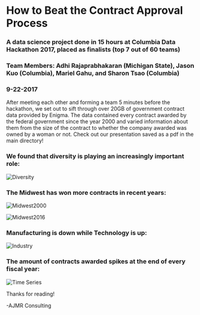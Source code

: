 # How to Beat the Contract Approval Process #

### A data science project done in 15 hours at Columbia Data Hackathon 2017, placed as finalists (top 7 out of 60 teams) 

### Team Members: Adhi Rajaprabhakaran (Michigan State), Jason Kuo (Columbia), Mariel Gahu, and Sharon Tsao (Columbia) 

### 9-22-2017 

After meeting each other and forming a team 5 minutes before the hackathon, we set out to sift through over 20GB of government contract data provided by Enigma. The data contained every contract awarded by the federal government since the year 2000 and varied information about them from the size of the contract to whether the company awarded was owned by a woman or not. Check out our presentation saved as a pdf in the main directory!

### We found that diversity is playing an increasingly important role:

![Diversity](https://i.imgur.com/TBt9cMm.png)

### The Midwest has won more contracts in recent years:

![Midwest2000](https://i.imgur.com/Dq6z5Ml.png)

![Midwest2016](https://i.imgur.com/iJ2lxi0.png)

### Manufacturing is down while Technology is up:

![Industry](https://i.imgur.com/B2ovraw.png)

### The amount of contracts awarded spikes at the end of every fiscal year:

![Time Series](https://i.imgur.com/dp9A5wu.png)

Thanks for reading!

-AJMR Consulting
